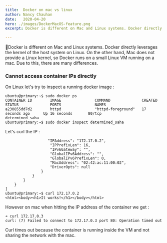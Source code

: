 ```yaml
---
title:  Docker on mac vs linux
author: Nancy Chauhan
date:   2020-04-20
hero: ./images/DockerMacOS-feature.png
excerpt: Docker is different on Mac and Linux systems. Docker directly leverages the kernel of the host system on Linux. On the other hand, Mac does not provide a Linux kernel, so Docker runs on a small Linux VM running on a mac. Due to this, there are many differences. 

---
```

🐳Docker is different on Mac and Linux systems. Docker directly leverages the kernel of the host system on Linux. On the other hand, Mac does not provide a Linux kernel, so Docker runs on a small Linux VM running on a mac. Due to this, there are many differences. 

### Cannot access container IPs directly

On Linux let's try to inspect a running docker image : 

```
ubuntu@primary:~$ sudo docker ps
CONTAINER ID        IMAGE               COMMAND              CREATED             STATUS              PORTS               NAMES
a230855dd7d2        httpd               "httpd-foreground"   17 seconds ago      Up 16 seconds       80/tcp              determined_saha
ubuntu@primary:~$ sudo docker inspect determined_saha

```

Let's curl the IP : 

```
                   "IPAddress": "172.17.0.2",
                    "IPPrefixLen": 16,
                    "IPv6Gateway": "",
                    "GlobalIPv6Address": "",
                    "GlobalIPv6PrefixLen": 0,
                    "MacAddress": "02:42:ac:11:00:02",
                    "DriverOpts": null
                }
            }
        }
    }
]
ubuntu@primary:~$ curl 172.17.0.2
<html><body><h1>It works!</h1></body></html>

```

However on mac when hitting the IP address of the container we get : 

```
➜ curl 172.17.0.3
curl: (7) Failed to connect to 172.17.0.3 port 80: Operation timed out

```
Curl times out because the container is running inside the VM and not sharing the network with the mac.

